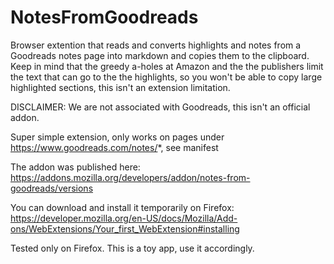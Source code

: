 # NotesFromGoodreads
Browser extention that reads and converts highlights and notes from a Goodreads notes page into markdown and copies them to the clipboard.
Keep in mind that the greedy a-holes at Amazon and the the publishers limit the text that can go to the the highlights, so you won't be able to copy large highlighted sections, this isn't an extension limitation.

DISCLAIMER: We are not associated with Goodreads, this isn't an official addon.

Super simple extension, only works on pages under https://www.goodreads.com/notes/*, see manifest

The addon was published here:
https://addons.mozilla.org/developers/addon/notes-from-goodreads/versions

You can download and install it temporarily on Firefox:
https://developer.mozilla.org/en-US/docs/Mozilla/Add-ons/WebExtensions/Your_first_WebExtension#installing

Tested only on Firefox. This is a toy app, use it accordingly.
